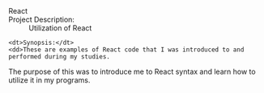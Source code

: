 <dl>
  <dt>React</dt

  <dt>Project Description:</dt>
  <dd>Utilization of React</dd>

	<dt>Synopsis:</dt>
	<dd>These are examples of React code that I was introduced to and performed during my studies.
The purpose of this was to introduce me to React syntax and learn how to utilize it in my programs.
</dd>
</dl>